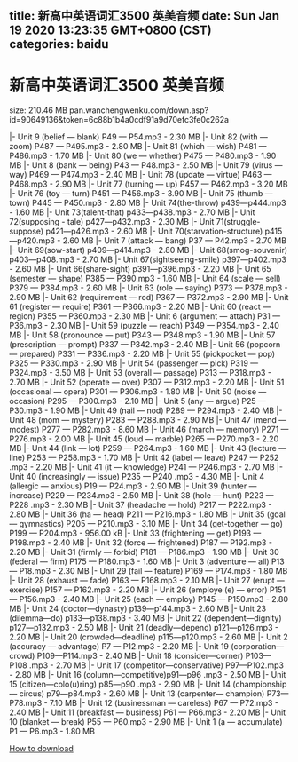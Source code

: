 
title: 新高中英语词汇3500 英美音频
date: Sun Jan 19 2020 13:23:35 GMT+0800 (CST)    
categories: baidu
---

# 新高中英语词汇3500 英美音频
size: 210.46 MB
 pan.wanchengwenku.com/down.asp?id=90649136&token=6c88b1b4a0cdf91a9d70efc3fe0c262a
 
|- Unit 9 (belief — blank) P49 — P54.mp3 - 2.30 MB
|- Unit 82 (with — zoom) P487 — P495.mp3 - 2.80 MB
|- Unit 81 (which — wish) P481 — P486.mp3 - 1.70 MB
|- Unit 80 (we — whether) P475 — P480.mp3 - 1.90 MB
|- Unit 8 (bank — being) P43 — P48.mp3 - 2.50 MB
|- Unit 79 (virus — way) P469 — P474.mp3 - 2.40 MB
|- Unit 78 (update — virtue) P463 — P468.mp3 - 2.90 MB
|- Unit 77 (turning — up) P457 — P462.mp3 - 3.20 MB
|- Unit 76 (toy — turn) P451 — P456.mp3 - 3.90 MB
|- Unit 75 (thumb — town) P445 — P450.mp3 - 2.80 MB
|- Unit 74(the-throw) p439—p444.mp3 - 1.60 MB
|- Unit 73(talent-that) p433—p438.mp3 - 2.70 MB
|- Unit 72(supposing - tale) p427—p432.mp3 - 2.30 MB
|- Unit 71(struggle-suppose) p421—p426.mp3 - 2.60 MB
|- Unit 70(starvation-structure) p415—p420.mp3 - 2.60 MB
|- Unit 7 (attack — bang) P37 — P42.mp3 - 2.70 MB
|- Unit 69(sow-start) p409—p414.mp3 - 2.80 MB
|- Unit 68(smog-souvenir) p403—p408.mp3 - 2.70 MB
|- Unit 67(sightseeing-smile) p397—p402.mp3 - 2.60 MB
|- Unit 66(share-sight) p391—p396.mp3 - 2.20 MB
|- Unit 65 (semester — shape) P385 — P390.mp3 - 1.60 MB
|- Unit 64 (scale — sell) P379 — P384.mp3 - 2.60 MB
|- Unit 63 (role — saying) P373 — P378.mp3 - 2.90 MB
|- Unit 62 (requirement — rod) P367 — P372.mp3 - 2.90 MB
|- Unit 61 (register — require) P361 — P366.mp3 - 2.20 MB
|- Unit 60 (react — region) P355 — P360.mp3 - 2.30 MB
|- Unit 6 (argument — attach) P31 — P36.mp3 - 2.30 MB
|- Unit 59 (puzzle — reach) P349 — P354.mp3 - 2.40 MB
|- Unit 58 (pronounce — put) P343 — P348.mp3 - 1.90 MB
|- Unit 57 (prescription — prompt) P337 — P342.mp3 - 2.40 MB
|- Unit 56 (popcorn — prepared) P331 — P336.mp3 - 2.20 MB
|- Unit 55 (pickpocket — pop) P325 — P330.mp3 - 2.90 MB
|- Unit 54 (passenger — pick) P319 — P324.mp3 - 3.50 MB
|- Unit 53 (overall — passage) P313 — P318.mp3 - 2.70 MB
|- Unit 52 (operate — over) P307 — P312.mp3 - 2.20 MB
|- Unit 51 (occasional — opera) P301 — P306.mp3 - 1.80 MB
|- Unit 50 (noise — occasion) P295 — P300.mp3 - 2.10 MB
|- Unit 5 (any — argue) P25 — P30.mp3 - 1.90 MB
|- Unit 49 (nail — nod) P289 — P294.mp3 - 2.40 MB
|- Unit 48 (mom — mystery) P283 — P288.mp3 - 2.90 MB
|- Unit 47 (mend — modest) P277 — P282.mp3 - 8.60 MB
|- Unit 46 (march — memory) P271 — P276.mp3 - 2.00 MB
|- Unit 45 (loud — marble) P265 — P270.mp3 - 2.20 MB
|- Unit 44 (link — lot) P259 — P264.mp3 - 1.60 MB
|- Unit 43 (lecture — line) P253 — P258.mp3 - 1.70 MB
|- Unit 42 (label — leave) P247 — P252 .mp3 - 2.20 MB
|- Unit 41 (it — knowledge) P241 — P246.mp3 - 2.70 MB
|- Unit 40 (increasingly — issue) P235 — P240 .mp3 - 4.30 MB
|- Unit 4 (allergic — anxious) P19 — P24.mp3 - 2.90 MB
|- Unit 39 (hunter — increase) P229 — P234.mp3 - 2.50 MB
|- Unit 38 (hole — hunt) P223 — P228 .mp3 - 2.30 MB
|- Unit 37 (headache — hold) P217 — P222.mp3 - 2.80 MB
|- Unit 36 (ha — head) P211 — P216.mp3 - 1.80 MB
|- Unit 35 (goal — gymnastics) P205 — P210.mp3 - 3.10 MB
|- Unit 34 (get-together — go) P199 — P204.mp3 - 956.00 kB
|- Unit 33 (frightening — get) P193 — P198.mp3 - 2.40 MB
|- Unit 32 (force — frightened) P187 — P192.mp3 - 2.20 MB
|- Unit 31 (firmly — forbid) P181 — P186.mp3 - 1.90 MB
|- Unit 30 (federal — firm) P175 — P180.mp3 - 1.60 MB
|- Unit 3 (adventure — all) P13 — P18.mp3 - 2.30 MB
|- Unit 29 (fail — feature) P169 — P174.mp3 - 1.80 MB
|- Unit 28 (exhaust — fade) P163 — P168.mp3 - 2.10 MB
|- Unit 27 (erupt — exercise) P157 — P162.mp3 - 2.20 MB
|- Unit 26 (employe (e) — error) P151 — P156.mp3 - 2.40 MB
|- Unit 25 (each — employ) P145 — P150.mp3 - 2.80 MB
|- Unit 24 (doctor—dynasty) p139—p144.mp3 - 2.60 MB
|- Unit 23 (dilemma—do) p133—p138.mp3 - 3.40 MB
|- Unit 22 (dependent—dignity) p127—p132.mp3 - 2.50 MB
|- Unit 21 (deadly—depend) p121—p126.mp3 - 2.20 MB
|- Unit 20 (crowded—deadline) p115—p120.mp3 - 2.60 MB
|- Unit 2 (accuracy — advantage) P7 — P12.mp3 - 2.20 MB
|- Unit 19 (corporation—crowd) P109—P114.mp3 - 2.40 MB
|- Unit 18 (consider—corner) P103—P108 .mp3 - 2.70 MB
|- Unit 17 (competitor—conservative) P97—P102.mp3 - 2.80 MB
|- Unit 16 (column—competitive)p91—p96 .mp3 - 2.50 MB
|- Unit 15 (citizen—colo(u)ring) p85—p90 .mp3 - 2.90 MB
|- Unit 14 (championship— circus) p79—p84.mp3 - 2.60 MB
|- Unit 13 (carpenter— champion) P73—P78.mp3 - 7.10 MB
|- Unit 12 (businessman — careless) P67 — P72.mp3 - 2.40 MB
|- Unit 11 (breakfast — business) P61 — P66.mp3 - 2.20 MB
|- Unit 10 (blanket — break) P55 — P60.mp3 - 2.90 MB
|- Unit 1 (a — accumulate) P1 — P6.mp3 - 1.80 MB

[How to download](https://bpcam.bemobtrk.com/go/2ceec3aa-1ca2-46d6-b9ff-aaa5c184517c?jno=1018)